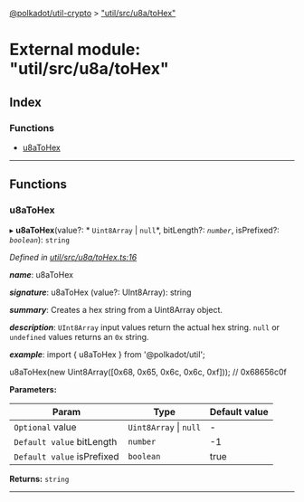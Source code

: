 [@polkadot/util-crypto](../README.md) > ["util/src/u8a/toHex"](../modules/_util_src_u8a_tohex_.md)

# External module: "util/src/u8a/toHex"

## Index

### Functions

* [u8aToHex](_util_src_u8a_tohex_.md#u8atohex)

---

## Functions

<a id="u8atohex"></a>

###  u8aToHex

▸ **u8aToHex**(value?: * `Uint8Array` &#124; `null`*, bitLength?: *`number`*, isPrefixed?: *`boolean`*): `string`

*Defined in [util/src/u8a/toHex.ts:16](https://github.com/polkadot-js/util/blob/7550b44/packages/util/src/u8a/toHex.ts#L16)*

*__name__*: u8aToHex

*__signature__*: u8aToHex (value?: UInt8Array): string

*__summary__*: Creates a hex string from a Uint8Array object.

*__description__*: `UInt8Array` input values return the actual hex string. `null` or `undefined` values returns an `0x` string.

*__example__*: import { u8aToHex } from '@polkadot/util';

u8aToHex(new Uint8Array(\[0x68, 0x65, 0x6c, 0x6c, 0xf\])); // 0x68656c0f

**Parameters:**

| Param | Type | Default value |
| ------ | ------ | ------ |
| `Optional` value |  `Uint8Array` &#124; `null`| - |
| `Default value` bitLength | `number` |  -1 |
| `Default value` isPrefixed | `boolean` | true |

**Returns:** `string`

___


